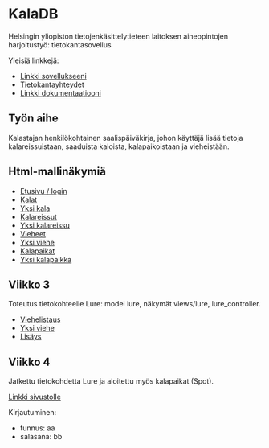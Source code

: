 # KalaDB

Helsingin yliopiston tietojenkäsittelytieteen laitoksen aineopintojen harjoitustyö: tietokantasovellus

Yleisiä linkkejä:

* [Linkki sovellukseeni](https://itkoskin.users.cs.helsinki.fi/tsoha)
* [Tietokantayhteydet](https://itkoskin.users.cs.helsinki.fi/tsoha/tietokantayhteys)
* [Linkki dokumentaatiooni](doc/dokumentaatio.pdf)


## Työn aihe

Kalastajan henkilökohtainen saalispäiväkirja, johon käyttäjä lisää tietoja kalareissuistaan, saaduista kaloista, kalapaikoistaan ja vieheistään. 


## Html-mallinäkymiä

* [Etusivu / login](http://itkoskin.users.cs.helsinki.fi/tsoha/login)
* [Kalat](http://itkoskin.users.cs.helsinki.fi/tsoha/kala)
* [Yksi kala](http://itkoskin.users.cs.helsinki.fi/tsoha/kala/1)
* [Kalareissut](http://itkoskin.users.cs.helsinki.fi/tsoha/kalareissu)
* [Yksi kalareissu](http://itkoskin.users.cs.helsinki.fi/tsoha/kalareissu/1)
* [Vieheet](http://itkoskin.users.cs.helsinki.fi/tsoha/viehe)
* [Yksi viehe](http://itkoskin.users.cs.helsinki.fi/tsoha/viehe/1)
* [Kalapaikat](http://itkoskin.users.cs.helsinki.fi/tsoha/kalapaikka)
* [Yksi kalapaikka](http://itkoskin.users.cs.helsinki.fi/tsoha/kalapaikka/1)

## Viikko 3
Toteutus tietokohteelle Lure: model lure, näkymät views/lure, lure_controller.
* [Viehelistaus](http://itkoskin.users.cs.helsinki.fi/tsoha/lure)
* [Yksi viehe](http://itkoskin.users.cs.helsinki.fi/tsoha/lure/1)
* [Lisäys](http://itkoskin.users.cs.helsinki.fi/tsoha/lure/new)

## Viikko 4
Jatkettu tietokohdetta Lure ja aloitettu myös kalapaikat (Spot).

[Linkki sivustolle](http://itkoskin.users.cs.helsinki.fi/tsoha)

Kirjautuminen:
 - tunnus: aa
 - salasana: bb
